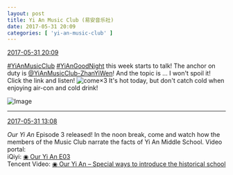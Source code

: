 ```yaml
---
layout: post
title: Yi An Music Club (易安音乐社)
date: 2017-05-31 20:09
categories: [ 'yi-an-music-club' ]
---
```


<div class="weibo-info">
  <a href="http://weibo.com/6094546964/F5GKDFM9Q">2017-05-31 20:09</a>
</div>

[#YiAnMusicClub](http://weibo.com/p/100808beae2e3e05b17b64f63ebedca39f19b2) [#YiAnGoodNight](http://weibo.com/p/10080892b104a59bff303ca883e7931b5b916e) this week starts to talk! The anchor on duty is [@YiAnMusicClub-ZhanYiWen](http://weibo.com/u/6108090526)! And the topic is … I won't spoil it! Click the link and listen! ![come](http://img.t.sinajs.cn/t4/appstyle/expression/ext/normal/40/come_org.gif)×3 It's hot today, but don't catch cold when enjoying air-con and cold drink!

<!-- more -->

![Image](https://wx1.sinaimg.cn/mw690/006Es64Aly1fg4sxfsumyj30qf0kugom.jpg)

---

<div class="weibo-info">
  <a href="http://weibo.com/6094546964/F5DZKeKKl">2017-05-31 13:08</a>
</div>

*Our Yi An* Episode 3 released! In the noon break, come and watch how the members of the Music Club narrate the facts of Yi An Middle School. Video portal:  
iQiyi: [◉ Our Yi An E03](http://www.iqiyi.com/v_19rr72c3f4.html)  
Tencent Video: [◉ Our Yi An – Special ways to introduce the historical school](https://v.qq.com/x/cover/u3iaqazll0oienm/y05083yc66o.html)
